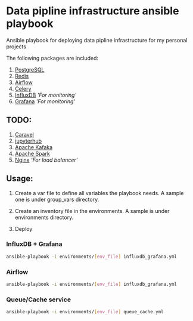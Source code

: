 # Data pipline infrastructure ansible playbook

Ansible playbook for deploying data pipline infrastructure for my personal projects

The following packages are included:

1. [PostgreSQL](https://www.postgresql.org/)
2. [Redis](http://redis.io/)
3. [Airflow](https://github.com/apache/incubator-airflow)
4. [Celery](http://docs.celeryproject.org/en/latest/)  
5. [InfluxDB](https://influxdata.com/) *'For monitoring'*  
6. [Grafana](http://grafana.org/) *'For monitoring'*  

## TODO:

1. [Caravel](https://github.com/airbnb/caravel)
2. [jupyterhub](https://github.com/jupyterhub/jupyterhub)
3. [Apache Kafaka](http://kafka.apache.org/)
4. [Apache Spark](http://spark.apache.org/)
5. [Nginx](https://nginx.org/en/) *'For load balancer'*

## Usage:

1. Create a var file to define all variables the playbook needs. A sample one is under group_vars directory.

2. Create an inventory file in the environments. A sample is under environments directory.

3. Deploy

### InfluxDB + Grafana


```bash
ansible-playbook -i environments/[env_file] influxdb_grafana.yml
```

### Airflow

```bash
ansible-playbook -i environments/[env_file] influxdb_grafana.yml
```

### Queue/Cache service
```bash
ansible-playbook -i environments/[env_file] queue_cache.yml
```

